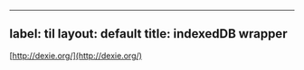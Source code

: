 
---
label: til
layout: default
title: indexedDB wrapper
---
[http://dexie.org/](http://dexie.org/)

